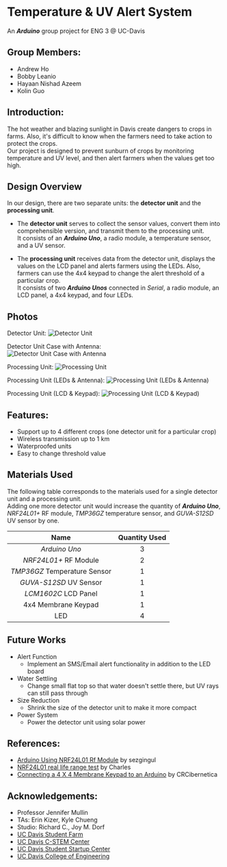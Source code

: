 # Temperature & UV Alert System
An **_Arduino_** group project for ENG 3 @ UC-Davis

## Group Members: 
  * Andrew Ho
  * Bobby Leanio
  * Hayaan Nishad Azeem
  * Kolin Guo

## Introduction:
The hot weather and blazing sunlight in Davis create dangers to crops in farms. Also, it's difficult to know when the farmers need to take action to protect the crops.  
Our project is designed to prevent sunburn of crops by monitoring temperature and UV level, and then alert farmers when the values get too high. 

## Design Overview
In our design, there are two separate units: the **detector unit** and the **processing unit**. 
  * The **detector unit** serves to collect the sensor values, convert them into comprehensible version, and transmit them to the processing unit.  
    It consists of an **_Arduino Uno_**, a radio module, a temperature sensor, and a UV sensor. 

  * The **processing unit** receives data from the detector unit, displays the values on the LCD panel and alerts farmers using the LEDs. Also, farmers can use the 4x4 keypad to change the alert threshold of a particular crop.  
    It consists of two **_Arduino Unos_** connected in _Serial_, a radio module, an LCD panel, a 4x4 keypad, and four LEDs. 

## Photos
Detector Unit: 
![](/images/photos/DetectorUnit2.jpg "Detector Unit")

Detector Unit Case with Antenna:  
![](/images/photos/DetectorUnitCasewithAntenna.jpg "Detector Unit Case with Antenna")

Processing Unit:
![](/images/photos/ProcessingUnit.jpg "Processing Unit")

Processing Unit (LEDs & Antenna): 
![](/images/photos/ProcessingUnit(LEDs&Antenna).jpg "Processing Unit (LEDs & Antenna)")

Processing Unit (LCD & Keypad): 
![](/images/photos/ProcessingUnit(LCD&Keypad).jpg "Processing Unit (LCD & Keypad)")




## Features: 
  * Support up to 4 different crops (one detector unit for a particular crop)
  * Wireless transmission up to 1 km
  * Waterproofed units
  * Easy to change threshold value
  
## Materials Used
The following table corresponds to the materials used for a single detector unit and a processing unit.  
Adding one more detector unit would increase the quantity of **_Arduino Uno_**, _NRF24L01+_ RF module, _TMP36GZ_ temperature sensor, and _GUVA-S12SD_ UV sensor by one. 

  | Name | Quantity Used |
  |:----:|:-------------:|
  | _Arduino Uno_ |3|
  | _NRF24L01+_ RF Module |2|
  | _TMP36GZ_ Temperature Sensor |1|
  | _GUVA-S12SD_ UV Sensor |1|
  | _LCM1602C_ LCD Panel |1|
  | 4x4 Membrane Keypad |1|
  | LED |4|

## Future Works
  * Alert Function
    - Implement an SMS/Email alert functionality in addition to the LED board
  * Water Settling
    - Change small flat top so that water doesn't settle there, but UV rays can still pass through
  * Size Reduction
    - Shrink the size of the detector unit to make it more compact
  * Power System
    - Power the detector unit using solar power

## References:
  * [Arduino Using NRF24L01 Rf Module](http://www.instructables.com/id/Arduino-NRF24L01-USING-RF-Module/) by sezgingul
  * [NRF24L01 real life range test](http://hallard.me/nrf24l01-real-life-range-test/) by Charles
  * [Connecting a 4 X 4 Membrane Keypad to an Arduino](http://www.instructables.com/id/Connecting-a-4-x-4-Membrane-Keypad-to-an-Arduino/) by CRCibernetica
  
## Acknowledgements:
  * Professor Jennifer Mullin
  * TAs: Erin Kizer, Kyle Chueng
  * Studio: Richard C., Joy M. Dorf
  * [UC Davis Student Farm](http://asi.ucdavis.edu/programs/sf)
  * [UC Davis C-STEM Center](http://c-stem.ucdavis.edu/)
  * [UC Davis Student Startup Center](https://startup.ucdavis.edu/)
  * [UC Davis College of Engineering](http://engineering.ucdavis.edu/)
